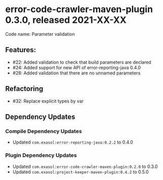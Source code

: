 # error-code-crawler-maven-plugin 0.3.0, released 2021-XX-XX

Code name: Parameter validation

## Features:

* #22: Added validation to check that build parameters are declared
* #24: Added support for new API of error-reporting-java 0.4.0
* #28: Added validation that there are no unnamed parameters

## Refactoring

* #32: Replace explicit types by var

## Dependency Updates

### Compile Dependency Updates

* Updated `com.exasol:error-reporting-java:0.2.2` to 0.4.0

### Plugin Dependency Updates

* Updated `com.exasol:error-code-crawler-maven-plugin:0.2.0` to 0.3.0
* Updated `com.exasol:project-keeper-maven-plugin:0.4.2` to 0.5.0
